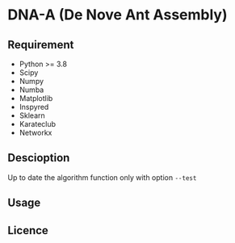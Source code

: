 # DNA-A (De Nove Ant Assembly)

## Requirement

- Python >= 3.8
- Scipy
- Numpy
- Numba
- Matplotlib
- Inspyred
- Sklearn
- Karateclub
- Networkx


## Descioption

Up to date the algorithm function only with option `--test`

## Usage

##

## Licence
